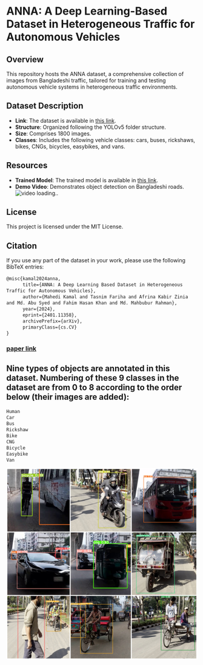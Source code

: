 
# ANNA: A Deep Learning-Based Dataset in Heterogeneous Traffic for Autonomous Vehicles

## Overview
This repository hosts the ANNA dataset, a comprehensive collection of images from Bangladeshi traffic, tailored for training and testing autonomous vehicle systems in heterogeneous traffic environments.

## Dataset Description
- **Link**: The dataset is available in [this link](https://drive.google.com/drive/folders/1girVtUfxkRpYMgnl4WEAfhNBHPJPFk6h?usp=sharing).
- **Structure**: Organized following the YOLOv5 folder structure.
- **Size**: Comprises 1800 images.
- **Classes**: Includes the following vehicle classes: cars, buses, rickshaws, bikes, CNGs, bicycles, easybikes, and vans.

## Resources
- **Trained Model**: The trained model is available in [this link](https://github.com/MahediKamal/ANNA-A-Deep-Learning-Based-Dataset-in-Heterogenous-Traffic-for-Autonomous-Vehicles/blob/f550bbf0147270b9e6a2f5fdd6652feed7688562/trained%20model/best_multiple_object(v2).pt).
- **Demo Video**: Demonstrates object detection on Bangladeshi roads.
![video loading..](https://github.com/MahediKamal/ANNA-A-Deep-Learning-Based-Dataset-in-Heterogenous-Traffic-for-Autonomous-Vehicles/blob/dbc5fc81ab636f93ed6166a4907f597451385d66/readme%20res/__GIF.gif)

## License
This project is licensed under the MIT License.

## Citation
If you use any part of the dataset in your work, please use the following BibTeX entries:

```
@misc{kamal2024anna,
      title={ANNA: A Deep Learning Based Dataset in Heterogeneous Traffic for Autonomous Vehicles}, 
      author={Mahedi Kamal and Tasnim Fariha and Afrina Kabir Zinia and Md. Abu Syed and Fahim Hasan Khan and Md. Mahbubur Rahman},
      year={2024},
      eprint={2401.11358},
      archivePrefix={arXiv},
      primaryClass={cs.CV}
}
```
### [paper link](https://arxiv.org/abs/2401.11358)

## Nine types of objects are annotated in this dataset. Numbering of these 9 classes in the dataset are from 0 to 8 according to the order below (their images are added):


    Human
    Car
    Bus
    Rickshaw
    Bike
    CNG
    Bicycle
    Easybike
    Van
 
![..](https://github.com/MahediKamal/ANNA-A-Deep-Learning-Based-Dataset-in-Heterogenous-Traffic-for-Autonomous-Vehicles/blob/f550bbf0147270b9e6a2f5fdd6652feed7688562/readme%20res/sys-collage4.jpg)
